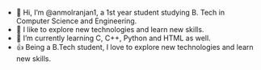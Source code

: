 - 👋 Hi, I’m @anmolranjan1, a 1st year student studying B. Tech in Computer Science and Engineering.
- 👀 I like to explore new technologies and learn new skills.
- 🌱 I’m currently learning C, C++, Python and HTML as well.
- 👍 Being a B.Tech student, I love to explore new technologies and learn new skills.

<!---
anmolranjan1/anmolranjan1 is a ✨ special ✨ repository because its `README.md` (this file) appears on your GitHub profile.
You can click the Preview link to take a look at your changes.
--->

